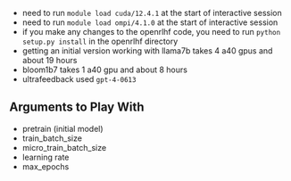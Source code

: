  - need to run `module load cuda/12.4.1` at the start of interactive session
 - need to run `module load ompi/4.1.0` at the start of interactive session
 - if you make any changes to the openrlhf code, you need to run `python setup.py install` in the openrlhf directory
 - getting an initial version working with llama7b takes 4 a40 gpus and about 19 hours
 - bloom1b7 takes 1 a40 gpu and about 8 hours
 - ultrafeedback used `gpt-4-0613`


 ## Arguments to Play With
 - pretrain (initial model)
 - train_batch_size
 - micro_train_batch_size
 - learning rate
 - max_epochs
